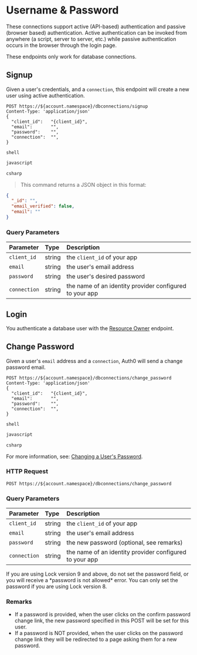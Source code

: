# Username & Password


These connections support active (API-based) authentication and passive (browser based) authentication. Active authentication can be invoked from anywhere (a script, server to server, etc.) while passive authentication occurs in the browser through the login page.

<aside class="warning">
These endpoints only work for database connections.
</aside>


## Signup

Given a user's credentials, and a `connection`, this endpoint will create a new user using active authentication.


```http
POST https://${account.namespace}/dbconnections/signup
Content-Type: 'application/json'
{
  "client_id":   "{client_id}",
  "email":       "",
  "password":    "",
  "connection":  "",
}
```

```shell
shell
```

```javascript
javascript
```

```csharp
csharp
```

> This command returns a JSON object in this format:

```json
{
  "_id": "",
  "email_verified": false,
  "email": ""
}
```

### Query Parameters

| Parameter        | Type       | Description |
|:-----------------|:-----------|:------------|
| `client_id`      | string     | the `client_id` of your app |
| `email`          | string     | the user's email address |
| `password `      | string     | the user's desired password |
| `connection`     | string     | the name of an identity provider configured to your app |


## Login

You authenticate a database user with the [Resource Owner](#resource-owner) endpoint.


## Change Password

Given a user's `email` address and a `connection`, Auth0 will send a change password email.

```http
POST https://${account.namespace}/dbconnections/change_password
Content-Type: 'application/json'
{
  "client_id":   "{client_id}",
  "email":       "",
  "password":    "",
  "connection":  "",
}
```

```shell
shell
```

```javascript
javascript
```

```csharp
csharp
```




<aside class="notice">
For more information, see: <a href='/connections/database/password-change'>Changing a User's Password</a>.
</aside>

### HTTP Request

`POST https://${account.namespace}/dbconnections/change_password`

### Query Parameters

| Parameter        | Type       | Description |
|:-----------------|:-----------|:------------|
| `client_id`      | string     | the `client_id` of your app |
| `email`          | string     | the user's email address |
| `password `      | string     | the new password (optional, see remarks) |
| `connection`     | string     | the name of an identity provider configured to your app |

<aside class="warning">
If you are using Lock version 9 and above, do not set the password field, or you will receive a *password is not allowed* error. You can only set the password if you are using Lock version 8.
</aside>

### Remarks

* If a password is provided, when the user clicks on the confirm password change link, the new password specified in this POST will be set for this user.
* If a password is NOT provided, when the user clicks on the password change link they will be redirected to a page asking them for a new password.
